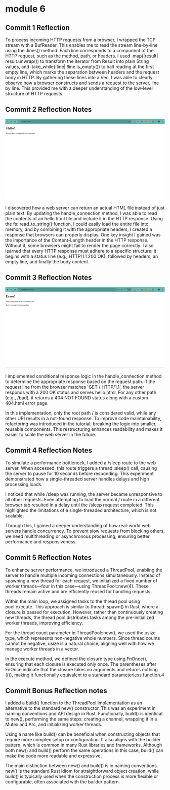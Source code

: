 
# module 6
 
## Commit 1 Reflection
To process incoming HTTP requests from a browser, I wrapped the TCP stream with a BufReader. This enables me to read the stream line-by-line using the .lines() method. Each line corresponds to a component of the HTTP request, such as the method, path, or headers.
I used .map(|result| result.unwrap()) to transform the iterator from Result<String> into plain String values, and .take_while(|line| !line.is_empty()) to halt reading at the first empty line, which marks the separation between headers and the request body in HTTP.
By gathering these lines into a Vec<String>, I was able to clearly observe how a browser constructs and sends a request to the server, line by line. This provided me with a deeper understanding of the low-level structure of HTTP requests.

## Commit 2 Reflection Notes
 
![Commit 2 screen capture](/media/commit2.png)
 
I discovered how a web server can return an actual HTML file instead of just plain text. By updating the handle_connection method, I was able to read the contents of an hello.html file and include it in the HTTP response. Using the fs::read_to_string() function, I could easily load the entire file into memory, and by combining it with the appropriate headers, I created a response that browsers can properly display.
One key insight I gained was the importance of the Content-Length header in the HTTP response. Without it, some browsers might fail to render the page correctly. I also learned that every HTTP response must adhere to a specific structure: it begins with a status line (e.g., HTTP/1.1 200 OK), followed by headers, an empty line, and finally the body content.

## Commit 3 Reflection Notes
 
![Commit 3 screen capture](/media/commit3.png)
 
I implemented conditional response logic in the handle_connection method to determine the appropriate response based on the request path. If the request line from the browser matches 'GET / HTTP/1.1', the server responds with a 200 OK status and serves hello.html. For any other path (e.g., /bad), it returns a 404 NOT FOUND status along with a custom 404.html error page.

In this implementation, only the root path / is considered valid, while any other URI results in a not-found response. To improve code maintainability, refactoring was introduced in the tutorial, breaking the logic into smaller, reusable components. This restructuring enhances readability and makes it easier to scale the web server in the future.

## Commit 4 Reflection Notes

To simulate a performance bottleneck, I added a /sleep route to the web server. When accessed, this route triggers a thread::sleep() call, causing the server to pause for 10 seconds before responding. This experiment demonstrated how a single-threaded server handles delays and high processing loads.

I noticed that while /sleep was running, the server became unresponsive to all other requests. Even attempting to load the normal / route in a different browser tab resulted in a delay until the /sleep request completed. This highlighted the limitations of a single-threaded architecture, which is not scalable.

Through this, I gained a deeper understanding of how real-world web servers handle concurrency. To prevent slow requests from blocking others, we need multithreading or asynchronous processing, ensuring better performance and responsiveness.

## Commit 5 Reflection Notes

To enhance server performance, we introduced a ThreadPool, enabling the server to handle multiple incoming connections simultaneously. Instead of spawning a new thread for each request, we initialized a fixed number of worker threads—four in this case—using ThreadPool::new(4). These threads remain active and are efficiently reused for handling requests.

Within the main loop, we assigned tasks to the thread pool using pool.execute. This approach is similar to thread::spawn() in Rust, where a closure is passed for execution. However, rather than continuously creating new threads, the thread pool distributes tasks among the pre-initialized worker threads, improving efficiency.

For the thread count parameter in ThreadPool::new(), we used the usize type, which represents non-negative whole numbers. Since thread counts cannot be negative, usize is a natural choice, aligning well with how we manage worker threads in a vector.

In the execute method, we defined the closure type using FnOnce(), ensuring that each closure is executed only once. The parentheses after FnOnce indicate that the closure takes no arguments and returns nothing (()), making it functionally equivalent to a standard parameterless function.4

## Commit Bonus Reflection notes

I added a build() function to the ThreadPool implementation as an alternative to the standard new() constructor. This was an experiment in naming conventions and API design in Rust. Functionally, build() is identical to new(), performing the same steps: creating a channel, wrapping it in a Mutex and Arc, and initializing worker threads.

Using a name like build() can be beneficial when constructing objects that require more complex setup or configuration. It also aligns with the builder pattern, which is common in many Rust libraries and frameworks. Although both new() and build() perform the same operations in this case, build() can make the code more readable and expressive.

The main distinction between new() and build() is in naming conventions. new() is the standard Rust idiom for straightforward object creation, while build() is typically used when the construction process is more flexible or configurable, often associated with the builder pattern.

